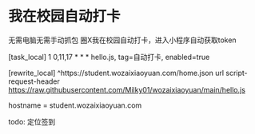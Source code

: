 # 我在校园自动打卡
无需电脑无需手动抓包
圈X我在校园自动打卡，进入小程序自动获取token

[task_local]
1 0,11,17 * * * hello.js, tag=自动打卡, enabled=true

[rewrite_local]
^https:\/\/student\.wozaixiaoyuan\.com\/home\.json url script-request-header https://raw.githubusercontent.com/Milky01/wozaixiaoyuan/main/hello.js

hostname = student.wozaixiaoyuan.com

todo: 定位签到
